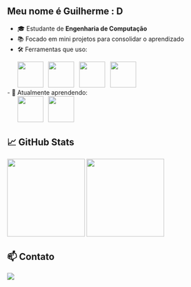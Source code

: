 ## Meu nome é Guilherme : D
- 🎓 Estudante de **Engenharia de Computação**
- 📚 Focado em mini projetos para consolidar o aprendizado
- 🛠️ Ferramentas que uso:
<div display='inline'>
&nbsp;&nbsp;&nbsp;&nbsp;&nbsp;&nbsp;<img width='60' height='60' src="https://cdn.jsdelivr.net/gh/devicons/devicon@latest/icons/vscode/vscode-original-wordmark.svg" />
&nbsp;&nbsp;<img width='60' height='60' src="https://cdn.jsdelivr.net/gh/devicons/devicon@latest/icons/git/git-original-wordmark.svg" />
&nbsp;&nbsp;<img width='60' height='60' src="https://cdn.jsdelivr.net/gh/devicons/devicon@latest/icons/pytest/pytest-original-wordmark.svg" />
&nbsp;&nbsp;<img width='60' height='60' src="https://cdn.jsdelivr.net/gh/devicons/devicon@latest/icons/nodejs/nodejs-original-wordmark.svg" />
</div>
- 🚀 Atualmente aprendendo:
<div display='inline'>
&nbsp;&nbsp;&nbsp;&nbsp;&nbsp;&nbsp;<img width='60' height='60' src="https://cdn.jsdelivr.net/gh/devicons/devicon@latest/icons/python/python-original.svg" />
&nbsp;&nbsp;<img width='60' height='60' src="https://cdn.jsdelivr.net/gh/devicons/devicon@latest/icons/javascript/javascript-original.svg" />
</div>

## 📈 GitHub Stats
<p align="left">
  <img height="180em" src="https://github-readme-stats.vercel.app/api?username=GuilhermeWilliamofc&show_icons=true&hide_border=true&theme=tokyonight" />
  <img height="180em" src="https://github-readme-stats.vercel.app/api/top-langs/?username=GuilhermeWilliamofc&layout=compact&hide_border=true&theme=tokyonight"/>
</p>


## 📫 Contato
<a href="mailto:desouzarodrigueswilliam@gmail.com">
<img src="https://img.shields.io/badge/Gmail-D14836?style=for-the-badge&logo=gmail&logoColor=white">
</a>

<!--
**GuilhermeWilliamofc/GuilhermeWilliamofc** is a ✨ _special_ ✨ repository because its `README.md` (this file) appears on your GitHub profile.

Here are some ideas to get you started:

- 🔭 I’m currently working on ...
- 🌱 I’m currently learning ...
- 👯 I’m looking to collaborate on ...
- 🤔 I’m looking for help with ...
- 💬 Ask me about ...
- 📫 How to reach me: ...
- 😄 Pronouns: ...
- ⚡ Fun fact: ...
-->
